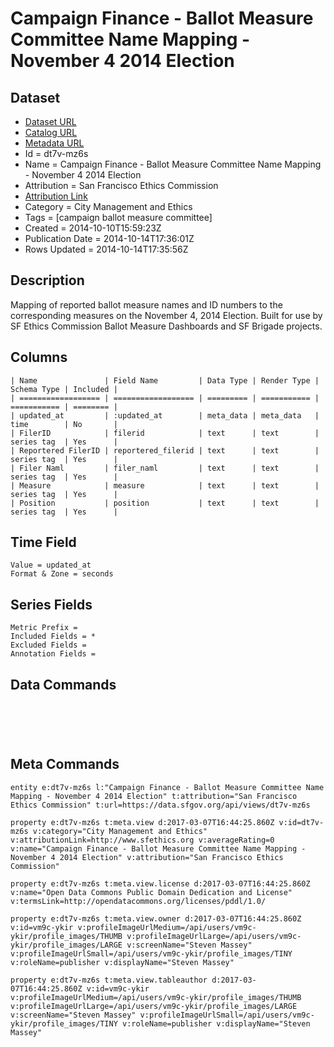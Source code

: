 # Campaign Finance - Ballot Measure Committee Name Mapping - November 4 2014 Election

## Dataset

* [Dataset URL](https://data.sfgov.org/api/views/dt7v-mz6s/rows.json?max_rows=100)
* [Catalog URL](https://catalog.data.gov/dataset/campaign-finance-ballot-measure-committee-name-mapping-november-4-2014-election-a9735)
* [Metadata URL](https://data.sfgov.org/api/views/dt7v-mz6s)
* Id = dt7v-mz6s
* Name = Campaign Finance - Ballot Measure Committee Name Mapping - November 4 2014 Election
* Attribution = San Francisco Ethics Commission
* [Attribution Link](http://www.sfethics.org)
* Category = City Management and Ethics
* Tags = [campaign ballot measure committee]
* Created = 2014-10-10T15:59:23Z
* Publication Date = 2014-10-14T17:36:01Z
* Rows Updated = 2014-10-14T17:35:56Z

## Description

Mapping of reported ballot measure names and ID numbers to the corresponding measures on the November 4, 2014 Election.  Built for use by SF Ethics Commission Ballot Measure Dashboards and SF Brigade projects.

## Columns

```ls
| Name               | Field Name         | Data Type | Render Type | Schema Type | Included | 
| ================== | ================== | ========= | =========== | =========== | ======== | 
| updated_at         | :updated_at        | meta_data | meta_data   | time        | No       | 
| FilerID            | filerid            | text      | text        | series tag  | Yes      | 
| Reportered FilerID | reportered_filerid | text      | text        | series tag  | Yes      | 
| Filer Naml         | filer_naml         | text      | text        | series tag  | Yes      | 
| Measure            | measure            | text      | text        | series tag  | Yes      | 
| Position           | position           | text      | text        | series tag  | Yes      | 
```

## Time Field

```ls
Value = updated_at
Format & Zone = seconds
```

## Series Fields

```ls
Metric Prefix = 
Included Fields = *
Excluded Fields = 
Annotation Fields = 
```

## Data Commands

```ls





```

## Meta Commands

```ls
entity e:dt7v-mz6s l:"Campaign Finance - Ballot Measure Committee Name Mapping - November 4 2014 Election" t:attribution="San Francisco Ethics Commission" t:url=https://data.sfgov.org/api/views/dt7v-mz6s

property e:dt7v-mz6s t:meta.view d:2017-03-07T16:44:25.860Z v:id=dt7v-mz6s v:category="City Management and Ethics" v:attributionLink=http://www.sfethics.org v:averageRating=0 v:name="Campaign Finance - Ballot Measure Committee Name Mapping - November 4 2014 Election" v:attribution="San Francisco Ethics Commission"

property e:dt7v-mz6s t:meta.view.license d:2017-03-07T16:44:25.860Z v:name="Open Data Commons Public Domain Dedication and License" v:termsLink=http://opendatacommons.org/licenses/pddl/1.0/

property e:dt7v-mz6s t:meta.view.owner d:2017-03-07T16:44:25.860Z v:id=vm9c-ykir v:profileImageUrlMedium=/api/users/vm9c-ykir/profile_images/THUMB v:profileImageUrlLarge=/api/users/vm9c-ykir/profile_images/LARGE v:screenName="Steven Massey" v:profileImageUrlSmall=/api/users/vm9c-ykir/profile_images/TINY v:roleName=publisher v:displayName="Steven Massey"

property e:dt7v-mz6s t:meta.view.tableauthor d:2017-03-07T16:44:25.860Z v:id=vm9c-ykir v:profileImageUrlMedium=/api/users/vm9c-ykir/profile_images/THUMB v:profileImageUrlLarge=/api/users/vm9c-ykir/profile_images/LARGE v:screenName="Steven Massey" v:profileImageUrlSmall=/api/users/vm9c-ykir/profile_images/TINY v:roleName=publisher v:displayName="Steven Massey"
```